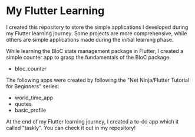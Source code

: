 # My Flutter Learning

I created this repository to store the simple applications I developed during my Flutter learning journey. Some projects are more comprehensive, while others are simple applications made during the initial learning phase.

While learning the BloC state management package in Flutter, I created a simple counter app to grasp the fundamentals of the BloC package.
- bloc_counter

The following apps were created by following the "Net Ninja/Flutter Tutorial for Beginners" series:
- world_time_app
- quotes
- basic_profile

At the end of my Flutter learning journey, I created a to-do app which it called "taskly". You can check it out in my repository!
